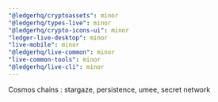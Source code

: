 ```yaml
---
"@ledgerhq/cryptoassets": minor
"@ledgerhq/types-live": minor
"@ledgerhq/crypto-icons-ui": minor
"ledger-live-desktop": minor
"live-mobile": minor
"@ledgerhq/live-common": minor
"live-common-tools": minor
"@ledgerhq/live-cli": minor
---
```


Cosmos chains : stargaze, persistence, umee, secret network
